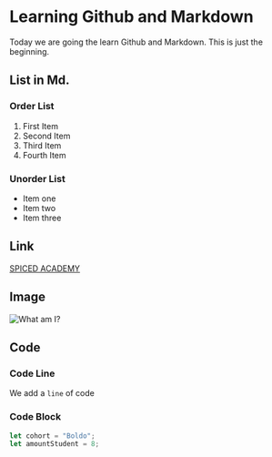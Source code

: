 # Learning Github and Markdown
Today we are going the learn Github and Markdown.
This is just the beginning.

## List in Md.

### Order List
1. First Item
2. Second Item
3. Third Item
4. Fourth Item

### Unorder List
- Item one
- Item two
- Item three

## Link
[SPICED ACADEMY](https://www.spiced-academy.com/en) 

## Image
![What am I?](https://www.sky.de/static/img/filmhighlights/sky_19-03_grinch.jpg)

## Code

### Code Line
We add a `line` of code

### Code Block
```js
let cohort = "Boldo";
let amountStudent = 8;
```

